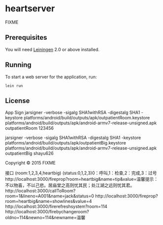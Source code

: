 # heartserver

FIXME

## Prerequisites

You will need [Leiningen][1] 2.0 or above installed.

[1]: https://github.com/technomancy/leiningen

## Running

To start a web server for the application, run:

    lein run

## License

App Sign
jarsigner -verbose -sigalg SHA1withRSA -digestalg SHA1 -keystore platforms/android/build/outputs/apk/outpatientRoom.keystore platforms/android/build/outputs/apk/android-armv7-release-unsigned.apk outpatientRoom
123456

jarsigner -verbose -sigalg SHA1withRSA -digestalg SHA1 -keystore platforms/android/build/outputs/apk/outpatientBig.keystore platforms/android/build/outputs/apk/android-armv7-release-unsigned.apk outpatientBig
shayu626

Copyright © 2015 FIXME


接口
(room:1,2,3,4,heartbig)
(status:0,1,2,3)0：呼叫,1：检查,2：完成,3：过号
http://localhost:3000/fireprop?room=heartbig&name=tip&value=温馨提示：不以物喜，不以己悲。居庙堂之高则忧其民；处江湖之远则忧其君。
http://localhost:3000/callToRoom?room=1&lineno=A001&name=jack&status=0
http://localhost:3000/fireprop?room=heartbig&name=showlines&value=4
http://localhost:3000/firerefreshsystem?room=114
http://localhost:3000/firebychangeroom?oldno=114&newno=114&newname=温馨




